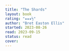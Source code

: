 ```yaml
---
title: "The Shards"
layout: book
rating: "★★★½"
author: "Bret Easton Ellis"
started: 2023-08-26
read: 2023-09-15
status: read
cover:
---
```

